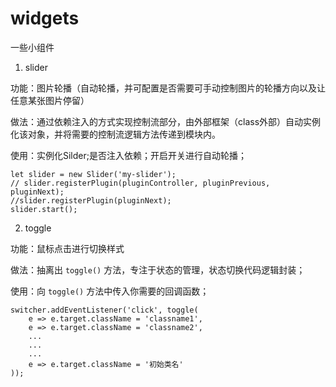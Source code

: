 # widgets
一些小组件
1. slider

功能：图片轮播（自动轮播，并可配置是否需要可手动控制图片的轮播方向以及让任意某张图片停留）

做法：通过依赖注入的方式实现控制流部分，由外部框架（class外部）自动实例化该对象，并将需要的控制流逻辑方法传递到模块内。

使用：实例化Silder;是否注入依赖；开启开关进行自动轮播；
```
let slider = new Slider('my-slider');
// slider.registerPlugin(pluginController, pluginPrevious, pluginNext);
//slider.registerPlugin(pluginNext);
slider.start();
```

2. toggle

功能：鼠标点击进行切换样式

做法：抽离出 `toggle()` 方法，专注于状态的管理，状态切换代码逻辑封装；

使用：向 `toggle()` 方法中传入你需要的回调函数；
```
switcher.addEventListener('click', toggle(
    e => e.target.className = 'classname1',
    e => e.target.className = 'classname2',
    ...
    ...
    ...
    e => e.target.className = '初始类名'
));
```
